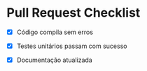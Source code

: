# Pull Request Checklist

- [x] Código compila sem erros
- [x] Testes unitários passam com sucesso
- [x] Documentação atualizada

